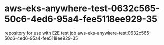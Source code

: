 # aws-eks-anywhere-test-0632c565-50c6-4ed6-95a4-fee5118ee929-35
repository for use with E2E test job aws-eks-anywhere-test:0632c565-50c6-4ed6-95a4-fee5118ee929-35
